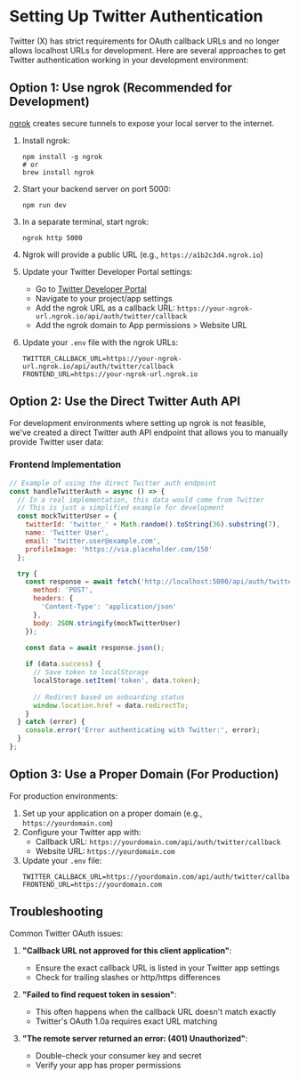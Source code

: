 # Setting Up Twitter Authentication

Twitter (X) has strict requirements for OAuth callback URLs and no longer allows localhost URLs for development. Here are several approaches to get Twitter authentication working in your development environment:

## Option 1: Use ngrok (Recommended for Development)

[ngrok](https://ngrok.com/) creates secure tunnels to expose your local server to the internet.

1. Install ngrok:
   ```
   npm install -g ngrok
   # or
   brew install ngrok
   ```

2. Start your backend server on port 5000:
   ```
   npm run dev
   ```

3. In a separate terminal, start ngrok:
   ```
   ngrok http 5000
   ```

4. Ngrok will provide a public URL (e.g., `https://a1b2c3d4.ngrok.io`)

5. Update your Twitter Developer Portal settings:
   - Go to [Twitter Developer Portal](https://developer.twitter.com/en/portal/dashboard)
   - Navigate to your project/app settings
   - Add the ngrok URL as a callback URL: `https://your-ngrok-url.ngrok.io/api/auth/twitter/callback`
   - Add the ngrok domain to App permissions > Website URL

6. Update your `.env` file with the ngrok URLs:
   ```
   TWITTER_CALLBACK_URL=https://your-ngrok-url.ngrok.io/api/auth/twitter/callback
   FRONTEND_URL=https://your-ngrok-url.ngrok.io
   ```

## Option 2: Use the Direct Twitter Auth API

For development environments where setting up ngrok is not feasible, we've created a direct Twitter auth API endpoint that allows you to manually provide Twitter user data:

### Frontend Implementation

```javascript
// Example of using the direct Twitter auth endpoint
const handleTwitterAuth = async () => {
  // In a real implementation, this data would come from Twitter
  // This is just a simplified example for development
  const mockTwitterUser = {
    twitterId: 'twitter_' + Math.random().toString(36).substring(7),
    name: 'Twitter User',
    email: 'twitter.user@example.com',
    profileImage: 'https://via.placeholder.com/150'
  };

  try {
    const response = await fetch('http://localhost:5000/api/auth/twitter-auth', {
      method: 'POST',
      headers: {
        'Content-Type': 'application/json'
      },
      body: JSON.stringify(mockTwitterUser)
    });

    const data = await response.json();
    
    if (data.success) {
      // Save token to localStorage
      localStorage.setItem('token', data.token);
      
      // Redirect based on onboarding status
      window.location.href = data.redirectTo;
    }
  } catch (error) {
    console.error('Error authenticating with Twitter:', error);
  }
};
```

## Option 3: Use a Proper Domain (For Production)

For production environments:

1. Set up your application on a proper domain (e.g., `https://yourdomain.com`)
2. Configure your Twitter app with:
   - Callback URL: `https://yourdomain.com/api/auth/twitter/callback`
   - Website URL: `https://yourdomain.com`
3. Update your `.env` file:
   ```
   TWITTER_CALLBACK_URL=https://yourdomain.com/api/auth/twitter/callback
   FRONTEND_URL=https://yourdomain.com
   ```

## Troubleshooting

Common Twitter OAuth issues:

1. **"Callback URL not approved for this client application"**:
   - Ensure the exact callback URL is listed in your Twitter app settings
   - Check for trailing slashes or http/https differences

2. **"Failed to find request token in session"**:
   - This often happens when the callback URL doesn't match exactly
   - Twitter's OAuth 1.0a requires exact URL matching

3. **"The remote server returned an error: (401) Unauthorized"**:
   - Double-check your consumer key and secret
   - Verify your app has proper permissions 